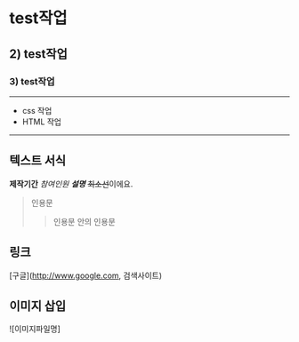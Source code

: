 # test작업

## 2) test작업

### 3) test작업

---

- css 작업
- HTML 작업

---
## 텍스트 서식
**제작기간**
*참여인원*
***설명***
~~최소선~~이에요.

> 인용문
>> 인용문 안의 인용문

## 링크
[구글](http://www.google.com, 검색사이트)


## 이미지 삽입
![이미지파일명]
